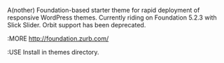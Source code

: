 <p font-family:'Courier';>A(nother) Foundation-based starter theme for rapid deployment of responsive WordPress themes. Currently riding on Foundation 5.2.3 with Slick Slider. Orbit support has been deprecated.

:MORE
http://foundation.zurb.com/

:USE
Install in themes directory.</p>